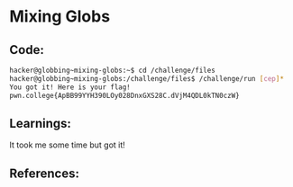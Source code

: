 # Mixing Globs
## Code:
```bash
hacker@globbing~mixing-globs:~$ cd /challenge/files
hacker@globbing~mixing-globs:/challenge/files$ /challenge/run [cep]*
You got it! Here is your flag!
pwn.college{ApBB99YYH390LOy028DnxGXS28C.dVjM4QDL0kTN0czW}
```
## Learnings:
It took me some time but got it!
## References:
